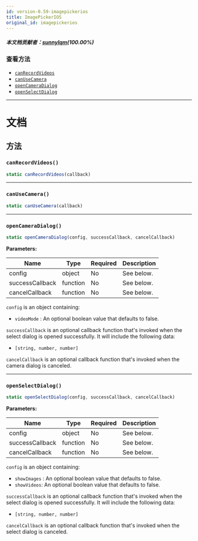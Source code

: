 ```yaml
---
id: version-0.59-imagepickerios
title: ImagePickerIOS
original_id: imagepickerios
---
```


##### 本文档贡献者：[sunnylqm](https://github.com/search?q=sunnylqm%40qq.com+in%3Aemail&type=Users)(100.00%)

### 查看方法

* [`canRecordVideos`](imagepickerios.md#canrecordvideos)
* [`canUseCamera`](imagepickerios.md#canusecamera)
* [`openCameraDialog`](imagepickerios.md#opencameradialog)
* [`openSelectDialog`](imagepickerios.md#openselectdialog)

---

# 文档

## 方法

### `canRecordVideos()`

```javascript
static canRecordVideos(callback)
```

---

### `canUseCamera()`

```javascript
static canUseCamera(callback)
```

---

### `openCameraDialog()`

```javascript
static openCameraDialog(config, successCallback, cancelCallback)
```

**Parameters:**

| Name            | Type     | Required | Description |
| --------------- | -------- | -------- | ----------- |
| config          | object   | No       | See below.  |
| successCallback | function | No       | See below.  |
| cancelCallback  | function | No       | See below.  |

`config` is an object containing:

- `videoMode` : An optional boolean value that defaults to false.

`successCallback` is an optional callback function that's invoked when the select dialog is opened successfully. It will include the following data:

- `[string, number, number]`

`cancelCallback` is an optional callback function that's invoked when the camera dialog is canceled.

---

### `openSelectDialog()`

```javascript
static openSelectDialog(config, successCallback, cancelCallback)
```

**Parameters:**

| Name            | Type     | Required | Description |
| --------------- | -------- | -------- | ----------- |
| config          | object   | No       | See below.  |
| successCallback | function | No       | See below.  |
| cancelCallback  | function | No       | See below.  |

`config` is an object containing:

- `showImages` : An optional boolean value that defaults to false.
- `showVideos`: An optional boolean value that defaults to false.

`successCallback` is an optional callback function that's invoked when the select dialog is opened successfully. It will include the following data:

- `[string, number, number]`

`cancelCallback` is an optional callback function that's invoked when the select dialog is canceled.